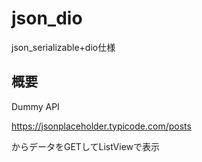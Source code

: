 # json_dio

json_serializable+dio仕様

## 概要
Dummy API

https://jsonplaceholder.typicode.com/posts

からデータをGETしてListViewで表示
